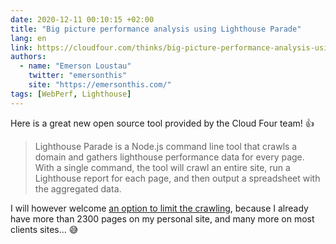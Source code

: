 ```yaml
---
date: 2020-12-11 00:10:15 +02:00
title: "Big picture performance analysis using Lighthouse Parade"
lang: en
link: https://cloudfour.com/thinks/big-picture-performance-analysis-using-lighthouse-parade/
authors:
  - name: "Emerson Loustau"
    twitter: "emersonthis"
    site: "https://emersonthis.com/"
tags: [WebPerf, Lighthouse]
---
```


Here is a great new open source tool provided by the Cloud Four team! 👍

> Lighthouse Parade is a Node.js command line tool that crawls a domain and gathers lighthouse performance data for every page. With a single command, the tool will crawl an entire site, run a Lighthouse report for each page, and then output a spreadsheet with the aggregated data.

I will however welcome [an option to limit the crawling](https://github.com/cloudfour/lighthouse-parade/issues/52), because I already have more than 2300 pages on my personal site, and many more on most clients sites… 😅

